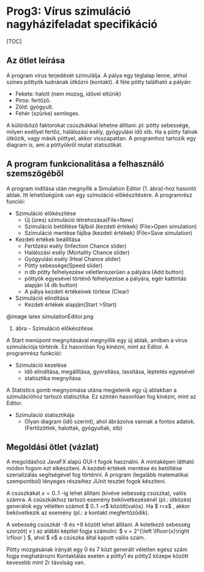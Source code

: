 # Prog3: Vírus szimuláció nagyházifeladat specifikáció

[TOC]

## Az ötlet leírása

A program vírus terjedését szimulálja. A pálya egy téglalap lenne, ahhol színes pöttyök tudnának ütközni (kontakt). 4 féle pötty található a pályán:

- Fekete: halott (nem mozog, idővel eltűnik)
-  Piros: fertőző.
-  Zöld: gyógyult.
-  Fehér (szürke) semleges. 

A különböző faktorokat csúszkákkal lehetne állítani: pl: pötty sebessége, milyen eséllyel fertőz, halálozási esély, gyógyulási idő stb. Ha a pötty falnak ütközik, vagy másik pöttyel, akkor visszapattan. A programhoz tartozik egy diagram is, ami a pöttyökről mutat statisztikát.

## A program funkcionalitása a felhasználó szemszögéből

A program indítása után megnyílik a Simulation Editor (1. ábra)-hoz hasonló ablak. Itt lehetőségünk van egy szimuláció előkészítésére. A programrész funciói:

- Szimuláció előkészítése
  - Új (üres) szimuláció létrehozása(File>New)
  - Szimuláció betöltése fájlból (kezdeti értékek) (File>Open simulation)
  - Szimuláció mentése fájlba (kezdeti értékek) (File>Save simulation)
- Kezdeti értékek beállítása
  - Fertőzési esély (Infection Chance slider)
  - Halálozási esély (Mortality Chance slider)
  - Gyógyulási esély (Heal Chance slider)
  - Pötty sebessége(Speed slider)
  - n db pötty felhelyezése véletlenszerűen a pályára (Add button)
  - pöttyök egyesével történő felhelyezése a pályára, egér kattintás alapján (4 db button)
  - A pálya kezdeti értékeinek törlése (Clear)
- Szimuláció elindítása
  - Kezdeti értékek alapján(Start >Start)

@image latex simulationEditor.png
1. ábra - Szimuláció előkészítése.

A Start menüpont megnyitásával megnyillik egy új ablak, amiben a vírus szimulációja történik. Ez hasonlóan fog kinézni, mint az Editor. A programrész funkciói: 

- Szimuláció kezelése
  - Idő elindítása, megállítása, gyorsítása, lassítása, léptetés egyesével
  - statisztika megnyitása

A Statistics gomb megnyomása utána megjelenik egy új ablakban a szimulációhoz tartozó statisztika. Ez szintén hasonlóan fog kinézni, mint az Editor.

- Szimuláció statisztikája
  - Olyan diagram (idő szerint), ahol ábrázolva vannak a fontos adatok. (Fertőzöttek, halottak, gyógyultak, stb)

## Megoldási ötlet (vázlat)

A megoldáshoz JavaFX alapú GUI-t fogok használni. A mintaképen látható módon fogom ezt elkészíteni. A kezdeti értékek mentése és betöltése szerializálás segítségével fog történni. A program (legalább matematikai szempontból) lényeges részeihez JUnit tesztet fogok készíteni.

A csúszkákat $x=0..1$ -ig lehet állítani (kivéve sebesség csúszka), valós számra. A csúszkákhoz tartozó esemény bekövetkezésénél (pl.: ütközés) generálok egy véletlen számot $ 0..1 =r$  között(valós). Ha $ r<x$ , akkor bekövetkezik az esemény (pl.: a kontakt megfertőződik).

A sebesség csúszkát -8 és +8 között lehet állítani. A keletkező sebesség szorzót( $v$ ) az alábbi képtlet fogja számolni: $ v = 2^{\left \lfloor{x}\right \rfloor } $, ahol $ x$ a csúszka által kapott valós szám.

Pötty mozgásának irányát egy 0 és 7 közt generált véletlen egész szám fogja meghatározni
Kontaktálás esetén a pötty1 és pötty2 közepe között kevesebb mint 2r távolság van.